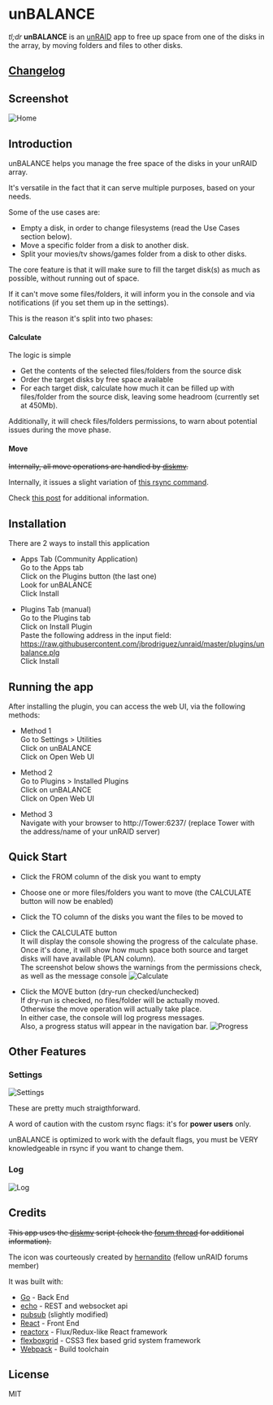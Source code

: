 unBALANCE
=========

*tl;dr* **unBALANCE** is an [unRAID](http://lime-technology.com) app to free up space from one of the disks in the array, by moving folders and files to other disks.

## [Changelog](https://github.com/jbrodriguez/unbalance/releases)

## Screenshot
![Home](metadata/images/200-home.png)

## Introduction
unBALANCE helps you manage the free space of the disks in your unRAID array.

It's versatile in the fact that it can serve multiple purposes, based on your needs.

Some of the use cases are:
- Empty a disk, in order to change filesystems (read the Use Cases section below).
- Move a specific folder from a disk to another disk.
- Split your movies/tv shows/games folder from a disk to other disks.

The core feature is that it will make sure to fill the target disk(s) as much as possible, without
running out of space.

If it can't move some files/folders, it will inform you in the console and via notifications (if you
set them up in the settings).

This is the reason it's split into two phases:
#### Calculate
The logic is simple
- Get the contents of the selected files/folders from the source disk
- Order the target disks by free space available
- For each target disk, calculate how much it can be filled up with files/folder from the source disk, leaving some headroom (currently set at 450Mb).

Additionally, it will check files/folders permissions, to warn about potential issues during the move phase.

#### Move
~~Internally, all move operations are handled by [diskmv](https://github.com/trinapicot/unraid-diskmv).~~

Internally, it issues a slight variation of [this rsync command](https://lime-technology.com/forum/index.php?topic=37490.msg449941#msg449941).

Check [this post](https://lime-technology.com/forum/index.php?topic=45352.msg476018#msg476018) for additional information.


## Installation
There are 2 ways to install this application

- Apps Tab (Community Application)<br/>
Go to the Apps tab<br/>
Click on the Plugins button (the last one)<br/>
Look for unBALANCE<br/>
Click Install

- Plugins Tab (manual)<br/>
Go to the Plugins tab<br/>
Click on Install Plugin<br/>
Paste the following address in the input field: https://raw.githubusercontent.com/jbrodriguez/unraid/master/plugins/unbalance.plg<br/>
Click Install


## Running the app
After installing the plugin, you can access the web UI, via the following methods:

- Method 1<br/>
Go to Settings > Utilities<br/>
Click on unBALANCE<br/>
Click on Open Web UI<br/>

- Method 2<br/>
Go to Plugins > Installed Plugins<br/>
Click on unBALANCE<br/>
Click on Open Web UI<br/>

- Method 3<br/>
Navigate with your browser to http://Tower:6237/ (replace Tower with the address/name of your unRAID server)<br/>


## Quick Start
- Click the FROM column of the disk you want to empty
- Choose one or more files/folders you want to move (the CALCULATE button will now be enabled)
- Click the TO column of the disks you want the files to be moved to
- Click the CALCULATE button<br>
It will display the console showing the progress of the calculate phase.<br>
Once it's done, it will show how much space both source and target disks will have available (PLAN column).<br>
The screenshot below shows the warnings from the permissions check, as well as the message console
![Calculate](metadata/images/200-calculate.png)

- Click the MOVE button (dry-run checked/unchecked)<br>
If dry-run is checked, no files/folder will be actually moved.<br>
Otherwise the move operation will actually take place.<br>
In either case, the console will log progress messages.<br>
Also, a progress status will appear in the navigation bar.
![Progress](metadata/images/200-move.png)


## Other Features
### Settings
![Settings](metadata/images/200-settings.png)

These are pretty much straigthforward.

A word of caution with the custom rsync flags: it's for **power users** only.

unBALANCE is optimized to work with the default flags, you must be VERY knowledgeable in rsync if you
want to change them.

### Log
![Log](metadata/images/200-log.png)

## Credits
~~This app uses the [diskmv](https://github.com/trinapicot/unraid-diskmv) script (check the [forum thread](http://lime-technology.com/forum/index.php?topic=36201.0) for additional information).~~

The icon was courteously created by [hernandito](http://lime-technology.com/forum/index.php?topic=39707.msg372508#msg372508) (fellow unRAID forums member)

It was built with:

- [Go](https://golang.org/) - Back End
- [echo](https://github.com/labstack/echo) - REST and websocket api
- [pubsub](https://github.com/tuxychandru/pubsub/) (slightly modified)
- [React](https://facebook.github.io/react/) - Front End
- [reactorx](https://github.com/jbrodriguez/reactorx) - Flux/Redux-like React framework
- [flexboxgrid](http://flexboxgrid.com/) - CSS3 flex based grid system
framework
- [Webpack](https://webpack.github.io/) - Build toolchain

## License
MIT
